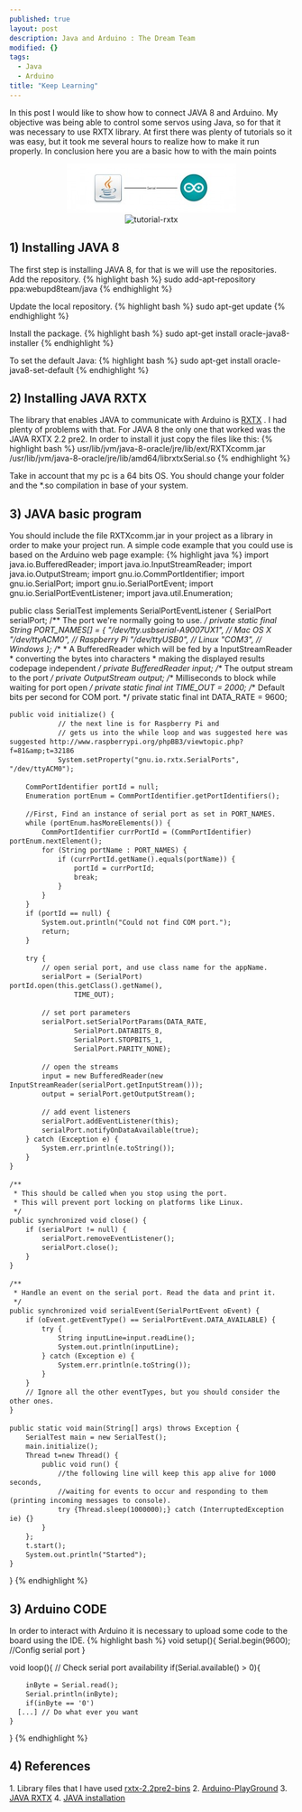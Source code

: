 ```yaml
---
published: true
layout: post
description: Java and Arduino : The Dream Team
modified: {}
tags: 
  - Java
  - Arduino
title: "Keep Learning"
---
```


In this post I would like to show how to connect JAVA 8 and Arduino. My objective was being able to control some servos using Java, so for that it was necessary to use RXTX library. At first there was plenty of tutorials so it was easy, but it took me several hours to realize how to make it run properly. In conclusion here you are a basic how to with the main points

<center><img class="alignnone" src="/images/tutorial-rxtx.jpg"/></center>
<!-- more -->

<center><a><img class="aligncenter  wp-image-1468" src="http://www.correderajorge.es/wp-content/uploads/2015/01/tutorial-rxtx-300x87.jpg" alt="tutorial-rxtx" /></a></center>

<h2>1) Installing JAVA 8</h2>
The first step is installing JAVA 8, for that is we will use the repositories.
Add the repository.
{% highlight bash %}
sudo add-apt-repository ppa:webupd8team/java
{% endhighlight %}

Update the local repository.
{% highlight bash %}
sudo apt-get update
{% endhighlight %}

Install the package.
{% highlight bash %}
sudo apt-get install oracle-java8-installer
{% endhighlight %}

To set the default Java:
{% highlight bash %}
sudo apt-get install oracle-java8-set-default
{% endhighlight %}

<h2>2) Installing JAVA RXTX</h2>
The library that enables JAVA to communicate with Arduino is <a title="RXTX" href="http://rxtx.qbang.org/wiki/index.php/Main_Page" target="_blank">RXTX</a> . I had plenty of problems with that. For JAVA 8 the only one that worked was the JAVA RXTX 2.2 pre2. In order to install it just copy the files like this:
{% highlight bash %}
usr/lib/jvm/java-8-oracle/jre/lib/ext/RXTXcomm.jar
/usr/lib/jvm/java-8-oracle/jre/lib/amd64/librxtxSerial.so
{% endhighlight %}

Take in account that my pc is a 64 bits OS. You should change your folder and the *.so compilation in base of your system.
<h2>3) JAVA basic program</h2>
You should include the file RXTXcomm.jar in your project as a library in order to make your project run. A simple code example that you could use is based on the Arduino web page example:
{% highlight java %}
import java.io.BufferedReader;
import java.io.InputStreamReader;
import java.io.OutputStream;
import gnu.io.CommPortIdentifier; 
import gnu.io.SerialPort;
import gnu.io.SerialPortEvent; 
import gnu.io.SerialPortEventListener; 
import java.util.Enumeration;


public class SerialTest implements SerialPortEventListener {
	SerialPort serialPort;
        /** The port we're normally going to use. */
	private static final String PORT_NAMES[] = { 
			"/dev/tty.usbserial-A9007UX1", // Mac OS X
                        "/dev/ttyACM0", // Raspberry Pi
			"/dev/ttyUSB0", // Linux
			"COM3", // Windows
	};
	/**
	* A BufferedReader which will be fed by a InputStreamReader 
	* converting the bytes into characters 
	* making the displayed results codepage independent
	*/
	private BufferedReader input;
	/** The output stream to the port */
	private OutputStream output;
	/** Milliseconds to block while waiting for port open */
	private static final int TIME_OUT = 2000;
	/** Default bits per second for COM port. */
	private static final int DATA_RATE = 9600;

	public void initialize() {
                // the next line is for Raspberry Pi and 
                // gets us into the while loop and was suggested here was suggested http://www.raspberrypi.org/phpBB3/viewtopic.php?f=81&amp;t=32186
                System.setProperty("gnu.io.rxtx.SerialPorts", "/dev/ttyACM0");

		CommPortIdentifier portId = null;
		Enumeration portEnum = CommPortIdentifier.getPortIdentifiers();

		//First, Find an instance of serial port as set in PORT_NAMES.
		while (portEnum.hasMoreElements()) {
			CommPortIdentifier currPortId = (CommPortIdentifier) portEnum.nextElement();
			for (String portName : PORT_NAMES) {
				if (currPortId.getName().equals(portName)) {
					portId = currPortId;
					break;
				}
			}
		}
		if (portId == null) {
			System.out.println("Could not find COM port.");
			return;
		}

		try {
			// open serial port, and use class name for the appName.
			serialPort = (SerialPort) portId.open(this.getClass().getName(),
					TIME_OUT);

			// set port parameters
			serialPort.setSerialPortParams(DATA_RATE,
					SerialPort.DATABITS_8,
					SerialPort.STOPBITS_1,
					SerialPort.PARITY_NONE);

			// open the streams
			input = new BufferedReader(new InputStreamReader(serialPort.getInputStream()));
			output = serialPort.getOutputStream();

			// add event listeners
			serialPort.addEventListener(this);
			serialPort.notifyOnDataAvailable(true);
		} catch (Exception e) {
			System.err.println(e.toString());
		}
	}

	/**
	 * This should be called when you stop using the port.
	 * This will prevent port locking on platforms like Linux.
	 */
	public synchronized void close() {
		if (serialPort != null) {
			serialPort.removeEventListener();
			serialPort.close();
		}
	}

	/**
	 * Handle an event on the serial port. Read the data and print it.
	 */
	public synchronized void serialEvent(SerialPortEvent oEvent) {
		if (oEvent.getEventType() == SerialPortEvent.DATA_AVAILABLE) {
			try {
				String inputLine=input.readLine();
				System.out.println(inputLine);
			} catch (Exception e) {
				System.err.println(e.toString());
			}
		}
		// Ignore all the other eventTypes, but you should consider the other ones.
	}

	public static void main(String[] args) throws Exception {
		SerialTest main = new SerialTest();
		main.initialize();
		Thread t=new Thread() {
			public void run() {
				//the following line will keep this app alive for 1000 seconds,
				//waiting for events to occur and responding to them (printing incoming messages to console).
				try {Thread.sleep(1000000);} catch (InterruptedException ie) {}
			}
		};
		t.start();
		System.out.println("Started");
	}
}
{% endhighlight %}

<h2>3) Arduino CODE</h2>
In order to interact with Arduino it is necessary to upload some code to the board using the IDE.
{% highlight bash %}
 void setup(){
    Serial.begin(9600); //Config serial port
  }
 
void loop(){
// Check serial port availability
    if(Serial.available() > 0){
 
        inByte = Serial.read();
        Serial.println(inByte);
        if(inByte == '0')
      [...] // Do what ever you want 
    }
}
{% endhighlight %}

<h2>4) References</h2>
1. Library files that I have used <a href="http://www.correderajorge.es/wp-content/uploads/2015/01/rxtx-2.2pre2-bins.zip">rxtx-2.2pre2-bins</a>
2. <a href="http://playground.arduino.cc/Interfacing/Java">Arduino-PlayGround</a>
3. <a href="http://rxtx.qbang.org/wiki/index.php/Main_Page">JAVA RXTX</a>
4. <a href=" http://www.yourownlinux.com/2014/02/how-to-install-oracle-java-jdk-6-7-8-in-linux.html">JAVA installation</a>
